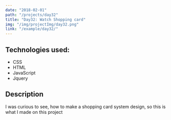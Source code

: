 ```yaml
---
date: "2018-02-01"
path: "/projects/day32"
title: "Day32: Watch Shopping card"
img: "/img/projectImg/day32.png"
link: "/example/day32/"
---
```


## Technologies used:

- CSS
- HTML
- JavaScript
- Jquery

## Description

I was curious to see, how to make a shopping card system design, so this is what I made on this project
